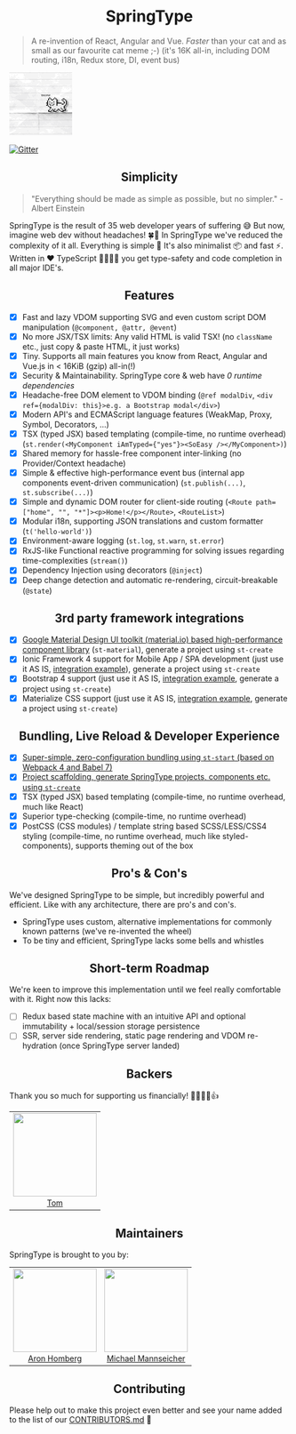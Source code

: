 <h1 align="center">SpringType</h1>

> A re-invention of React, Angular and Vue. *Faster* than your cat and as small as our favourite cat meme ;-) (it's 16K all-in, including DOM routing, i18n, Redux store, DI, event bus)

<img src="catmeme.gif" />

[![Gitter](https://badges.gitter.im/springtype-official/springtype.svg)](https://gitter.im/springtype-official/springtype?utm_source=badge&utm_medium=badge&utm_campaign=pr-badge)

<h2 align="center">Simplicity</h2>

> "Everything should be made as simple as possible, but no simpler." - Albert Einstein

SpringType is the result of 35 web developer years of suffering 😅 But now, imagine web dev without headaches! 🍀🎉 In SpringType we've reduced the complexity of it all. Everything is simple 🤩 It's also minimalist 📦 and fast ⚡. Written in ❤️ TypeScript 👩‍💻👨‍💻 you get type-safety and code completion in all major IDE's.

<h2 align="center">Features</h2>

- [x] Fast and lazy VDOM supporting SVG and even custom script DOM manipulation (`@component, @attr, @event`)
- [x] No more JSX/TSX limits: Any valid HTML is valid TSX! (no `className` etc., just copy & paste HTML, it just works)
- [x] Tiny. Supports all main features you know from React, Angular and Vue.js in < 16KiB (gzip) all-in(!)
- [x] Security & Maintainability. SpringType core & web have *0 runtime dependencies*
- [x] Headache-free DOM element to VDOM binding (`@ref modalDiv`, `<div ref={modalDiv: this}>e.g. a Bootstrap modal</div>`)
- [x] Modern API's and ECMAScript language features (WeakMap, Proxy, Symbol, Decorators, ...)
- [x] TSX (typed JSX) based templating (compile-time, no runtime overhead) (`st.render(<MyComponent iAmTyped={"yes"}><SoEasy /></MyComponent>)`)
- [x] Shared memory for hassle-free component inter-linking (no Provider/Context headache)
- [x] Simple & effective high-performance event bus (internal app components event-driven communication) (`st.publish(...)`, `st.subscribe(...)`)
- [x] Simple and dynamic DOM router for client-side routing (`<Route path=["home", "", "*"]><p>Home!</p></Route>`, `<RouteList>`)
- [x] Modular i18n, supporting JSON translations and custom formatter (`t('hello-world')`)
- [x] Environment-aware logging (`st.log`, `st.warn`, `st.error`)
- [x] RxJS-like Functional reactive programming for solving issues regarding time-complexities (`stream()`)
- [x] Dependency Injection using decorators (`@inject`)
- [x] Deep change detection and automatic re-rendering, circuit-breakable (`@state`)

<h2 align="center">3rd party framework integrations</h2>

- [x] <a href="https://github.com/springtype-org/st-material">Google Material Design UI toolkit (material.io) based high-performance component library</a> (`st-material`), generate a project using `st-create`
- [x] Ionic Framework 4 support for Mobile App / SPA development  (just use it AS IS, <a href="https://github.com/springtype-org/st-ionic-example-app">integration example</a>), generate a project using `st-create`
- [x] Bootstrap 4 support (just use it AS IS, <a href="#">integration example</a>, generate a project using `st-create`)
- [x] Materialize CSS support (just use it AS IS, <a href="#">integration example</a>, generate a project using `st-create`)

<h2 align="center">Bundling, Live Reload & Developer Experience</h2>

- [x] <a href="https://github.com/springtype-org/st-start">Super-simple, zero-configuration bundling using `st-start` (based on Webpack 4 and Babel 7)</a>
- [x] <a href="https://github.com/springtype-org/st-create">Project scaffolding, generate SpringType projects, components etc. using `st-create`</a>
- [x] TSX (typed JSX) based templating (compile-time, no runtime overhead, much like React)
- [x] Superior type-checking (compile-time, no runtime overhead)
- [x] PostCSS (CSS modules) / template string based SCSS/LESS/CSS4 styling (compile-time, no runtime overhead, much like styled-components), supports theming out of the box

<h2 align="center">Pro's & Con's</h2>

We've designed SpringType to be simple, but incredibly powerful and efficient.
Like with any architecture, there are pro's and con's.

- SpringType uses custom, alternative implementations for commonly known patterns (we've re-invented the wheel)
- To be tiny and efficient, SpringType lacks some bells and whistles

<h2 align="center">Short-term Roadmap</h2>

We're keen to improve this implementation until we feel really comfortable with it. Right now this lacks:

- [ ] Redux based state machine with an intuitive API and optional immutability + local/session storage persistence
- [ ] SSR, server side rendering, static page rendering and VDOM re-hydration (once SpringType server landed)

<h2 align="center">Backers</h2>

Thank you so much for supporting us financially! 🙏🏻😎🥳👍

<table>
  <tbody>
    <tr>
      <td align="center">
        <img width="150" height="150"
        src="https://avatars2.githubusercontent.com/u/17221813?v=4&s=150">
        </br>
        <a href="https://github.com/jsdevtom">Tom</a>
      </td>
    </tr>
  <tbody>
</table>

<h2 align="center">Maintainers</h2>

SpringType is brought to you by:

<table>
  <tbody>
    <tr>
      <td align="center">
        <img width="150" height="150"
        src="https://avatars3.githubusercontent.com/u/454817?v=4&s=150">
        </br>
        <a href="https://github.com/kyr0">Aron Homberg</a>
      </td>
      <td align="center">
        <img width="150" height="150"
        src="https://avatars2.githubusercontent.com/u/12079044?s=150&v=4">
        </br>
        <a href="https://github.com/mansi1">Michael Mannseicher</a>
      </td>
    </tr>
  <tbody>
</table>

<h2 align="center">Contributing</h2>

Please help out to make this project even better and see your name added to the list of our
[CONTRIBUTORS.md](./CONTRIBUTORS.md) :tada:
